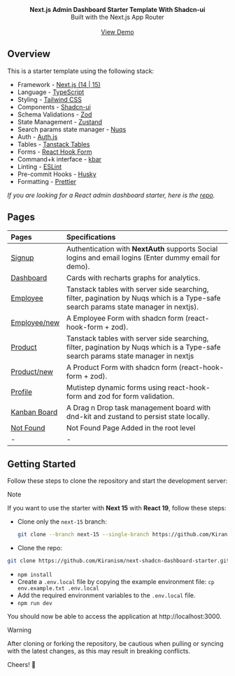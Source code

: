 <picture>
  <source media="(prefers-color-scheme: dark)" srcset="https://user-images.githubusercontent.com/9113740/201498864-2a900c64-d88f-4ed4-b5cf-770bcb57e1f5.png">
  <source media="(prefers-color-scheme: light)" srcset="https://user-images.githubusercontent.com/9113740/201498152-b171abb8-9225-487a-821c-6ff49ee48579.png">
</picture>

<div align="center"><strong>Next.js Admin Dashboard Starter Template With Shadcn-ui</strong></div>
<div align="center">Built with the Next.js App Router</div>
<br />
<div align="center">
<a href="https://next-shadcn-dashboard-starter.vercel.app">View Demo</a>
<span>
</div>

## Overview

This is a starter template using the following stack:

- Framework - [Next.js (14 | 15) ](https://nextjs.org/13)
- Language - [TypeScript](https://www.typescriptlang.org)
- Styling - [Tailwind CSS](https://tailwindcss.com)
- Components - [Shadcn-ui](https://ui.shadcn.com)
- Schema Validations - [Zod](https://zod.dev)
- State Management - [Zustand](https://zustand-demo.pmnd.rs)
- Search params state manager - [Nuqs](https://nuqs.47ng.com/)
- Auth - [Auth.js](https://authjs.dev/)
- Tables - [Tanstack Tables](https://ui.shadcn.com/docs/components/data-table)
- Forms - [React Hook Form](https://ui.shadcn.com/docs/components/form)
- Command+k interface - [kbar](https://kbar.vercel.app/)
- Linting - [ESLint](https://eslint.org)
- Pre-commit Hooks - [Husky](https://typicode.github.io/husky/)
- Formatting - [Prettier](https://prettier.io)

_If you are looking for a React admin dashboard starter, here is the [repo](https://github.com/Kiranism/react-shadcn-dashboard-starter)._

## Pages

| Pages                                                                                   | Specifications                                                                                                                      |
| :-------------------------------------------------------------------------------------- | :---------------------------------------------------------------------------------------------------------------------------------- |
| [Signup](https://next-shadcn-dashboard-starter.vercel.app/)                             | Authentication with **NextAuth** supports Social logins and email logins (Enter dummy email for demo).                              |
| [Dashboard](https://next-shadcn-dashboard-starter.vercel.app/dashboard)                 | Cards with recharts graphs for analytics.                                                                                           |
| [Employee](https://next-shadcn-dashboard-starter.vercel.app/dashboard/employee)         | Tanstack tables with server side searching, filter, pagination by Nuqs which is a Type-safe search params state manager in nextjs). |
| [Employee/new](https://next-shadcn-dashboard-starter.vercel.app/dashboard/employee/new) | A Employee Form with shadcn form (react-hook-form + zod).                                                                           |
| [Product](https://next-shadcn-dashboard-starter.vercel.app/dashboard/product)           | Tanstack tables with server side searching, filter, pagination by Nuqs which is a Type-safe search params state manager in nextjs   |
| [Product/new](https://next-shadcn-dashboard-starter.vercel.app/dashboard/product/new)   | A Product Form with shadcn form (react-hook-form + zod).                                                                            |
| [Profile](https://next-shadcn-dashboard-starter.vercel.app/dashboard/profile)           | Mutistep dynamic forms using react-hook-form and zod for form validation.                                                           |
| [Kanban Board](https://next-shadcn-dashboard-starter.vercel.app/dashboard/kanban)       | A Drag n Drop task management board with dnd-kit and zustand to persist state locally.                                              |
| [Not Found](https://next-shadcn-dashboard-starter.vercel.app/dashboard/notfound)        | Not Found Page Added in the root level                                                                                              |
| -                                                                                       | -                                                                                                                                   |

## Getting Started

Follow these steps to clone the repository and start the development server:

> [!NOTE]  
> If you want to use the starter with  **Next 15** with **React 19**, follow these steps:
> - Clone only the `next-15` branch:
>   ```bash
>   git clone --branch next-15 --single-branch https://github.com/Kiranism/next-shadcn-dashboard-starter.git

- Clone the repo:
```bash 
git clone https://github.com/Kiranism/next-shadcn-dashboard-starter.git 
```

- `npm install`
- Create a `.env.local` file by copying the example environment file:
  `cp env.example.txt .env.local`
- Add the required environment variables to the `.env.local` file.
- `npm run dev`

You should now be able to access the application at http://localhost:3000.

> [!WARNING]  
> After cloning or forking the repository, be cautious when pulling or syncing with the latest changes, as this may result in breaking conflicts.

Cheers! 🥂
